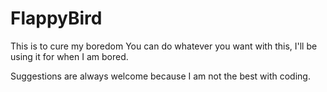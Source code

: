 # FlappyBird
This is to cure my boredom
You can do whatever you want with this, I'll be using it for when I am bored.

Suggestions are always welcome because I am not the best with coding.

